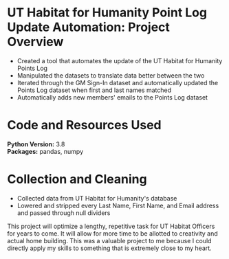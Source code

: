 # UT Habitat for Humanity Point Log Update Automation: Project Overview
*   Created a tool that automates the update of the UT Habitat for Humanity Points Log
*   Manipulated the datasets to translate data better between the two
*  Iterated through the GM Sign-In dataset and automatically updated the Points Log dataset when first and last names matched
*  Automatically adds new members' emails to the Points Log dataset

# Code and Resources Used
**Python Version:** 3.8\
**Packages:**   pandas, numpy

# Collection and Cleaning
*   Collected data from UT Habitat for Humanity's database
*   Lowered and stripped every Last Name, First Name, and Email address and passed through null dividers

This project will optimize a lengthy, repetitive task for UT Habitat Officers for years to come. It will allow for more time to be allotted to creativity and actual home building. This was a valuable project to me because I could directly apply my skills to something that is extremely close to my heart.
